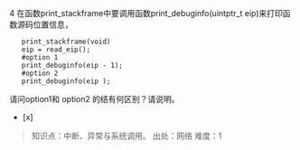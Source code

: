 4
在函数print_stackframe中要调用函数print_debuginfo(uintptr_t eip)来打印函数源码位置信息，
```
   print_stackframe(void)
   eip = read_eip();
   #option 1
   print_debuginfo(eip - 1);
   #option 2
   print_debuginfo(eip );
```
请问option1和 option2 的结有何区别？请说明。
- [x]  

> 知识点：中断、异常与系统调用。
> 出处：网络
> 难度：1
> 
